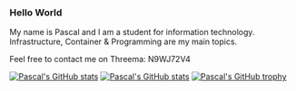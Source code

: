 ### Hello World
My name is Pascal and I am a student for information technology.
Infrastructure, Container & Programming are my main topics.

Feel free to contact me on Threema: N9WJ72V4

[![Pascal's GitHub stats](https://github-readme-stats.vercel.app/api?username=plehr&count_private=true&show_icons=true)](https://github.com/anuraghazra/github-readme-stats)
[![Pascal's GitHub stats](https://github-readme-stats.vercel.app/api/top-langs/?username=plehr&layout=compact)](https://github.com/anuraghazra/github-readme-stats)
[![Pascal's GitHub trophy](https://github-profile-trophy.vercel.app/?username=plehr&title=MultiLanguage,Commits,Repositories)](https://github.com/ryo-ma/github-profile-trophy)
